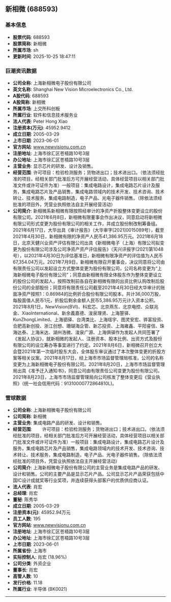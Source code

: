 ## 新相微 (688593)

### 基本信息

- **股票代码**: 688593
- **股票简称**: 新相微
- **所属市场**: sh
- **更新时间**: 2025-10-25 18:47:11

### 巨潮资讯数据

- **公司全称**: 上海新相微电子股份有限公司
- **英文名称**: Shanghai New Vision Microelectronics Co., Ltd.
- **A股代码**: 688593
- **A股简称**: 新相微
- **所属市场**: 上交所科创板
- **所属行业**: 软件和信息技术服务业
- **法人代表**: Peter Hong Xiao
- **注册资本(万元)**: 45952.9412
- **成立日期**: 2005-03-29
- **上市日期**: 2023-06-01
- **官方网站**: www.newvisionu.com.cn
- **注册地址**: 上海市徐汇区苍梧路10号3层
- **办公地址**: 上海市徐汇区苍梧路10号3层
- **主营业务**: 显示芯片的研发、设计及销售。
- **经营范围**: 许可项目：检验检测服务；货物进出口；技术进出口。（依法须经批准的项目，经相关部门批准后方可开展经营活动，具体经营项目以相关部门批准文件或许可证件为准）一般项目：集成电路设计，集成电路芯片设计及服务，集成电路芯片及产品销售，集成电路领域内的技术开发、技术咨询、技术转让、技术服务，集成电路制造，电子产品、光电子器件销售。（除依法须经批准的项目外，凭营业执照依法自主开展经营活动）
- **公司简介**: 新相微系新相微有限按照经审计的净资产折股整体变更设立的股份有限公司。2021年6月8日，新相微有限董事会作出决议，同意启动将新相微有限公司形式变更为股份有限公司的相关工作，并成立股份制改制筹备组。2021年6月17日，大华出具《审计报告》（大华审字[2021]0015089号），截至2021年4月30日，新相微有限的净资产人民币41,386.95万元。2021年6月18日，北京天健兴业资产评估有限公司出具《新相微电子（上海）有限公司拟变更为股份有限公司涉及公司净资产资产评估报告》（天兴评报字(2021)第1048号），以2021年4月30日为评估基准日，新相微有限净资产的评估值为人民币67,354.04万元。2021年7月9日，新相微有限召开董事会，决议同意将公司由有限责任公司以发起设立方式整体变更为股份有限公司，公司名称变更为“上海新相微电子股份有限公司”；同意由新相微有限全体股东作为整体变更设立的股份公司的发起人，按照改制前各自在新相微有限的出资比例认购改制后股份公司的全部股份；同意将有限责任公司截至2021年4月30日经大华审计的账面净资产按照1：0.86984的比例折合股份有限公司股本，共计36,000万股，每股面值人民币1元，折股后剩余金额人民币5,386.95万元计入资本公积。2021年8月1日，NewVision(BVI)、科宏芯、北京燕东、北京电控、众联兆金、XiaoInternational、新余義嘉德、浚泉理贤、上海曌驿、KunZhongLimited、上海驷驿、台湾类比、上海瑶宇、图灵安宏、骅富投资、合肥高新创投、浙江创想、珊瑚海企管、新芯投资、上海雍鑫、平阳睿信、珠海达泰、上海米达、湖州浩微、浚泉广源、上海俱驿作为发起人共同签署了《发起人协议》，就新相微的发起人、注册资本、股本比例、出资方式及股份有限公司的设立筹办等事宜进行了约定。2021年8月6日，新相微召开创立大会暨2021年第一次临时股东大会，全体股东审议通过了本次整体变更的折股方案等相关议案。2021年8月17日，经上海市市场监督管理局核准，公司的名称变更为上海新相微电子股份有限公司。2021年8月20日，上海市市场监督管理局出具《准予迁入通知书》，同意公司由有限责任公司变更为股份有限公司。2021年8月23日，上海市市场监督管理局向公司核发了整体变更后《营业执照》（统一社会信用代码：91310000772864810L)。

### 雪球数据

- **公司全称**: 上海新相微电子股份有限公司
- **公司简称**: 新相微
- **主营业务**: 集成电路产品的研发、设计和销售。
- **经营范围**: 　　许可项目：检验检测服务；货物进出口；技术进出口。（依法须经批准的项目，经相关部门批准后方可开展经营活动，具体经营项目以相关部门批准文件或许可证件为准）一般项目：集成电路设计，集成电路芯片设计及服务，集成电路芯片及产品销售，集成电路领域内的技术开发、技术咨询、技术转让、技术服务，集成电路制造，电子产品、光电子器件销售。（除依法须经批准的项目外，凭营业执照依法自主开展经营活动）
- **公司简介**: 上海新相微电子股份有限公司的主营业务是集成电路产品的研发、设计和销售。公司的主要产品是显示芯片产品。公司显示芯片产品荣获包括中国IC设计成就奖等行业奖项，并连续获得头部客户的优质供应商认证。
- **法人代表**: 肖宏
- **总经理**: 肖宏
- **董秘**: 陈秀华
- **成立日期**: 2005-03-29
- **注册资本(元)**: 45952.94万元
- **员工人数**: 195
- **官方网站**: www.newvisionu.com.cn
- **注册地址**: 上海市徐汇区苍梧路10号3层
- **办公地址**: 上海市徐汇区苍梧路10号3层
- **上市日期**: 2023-06-01
- **所属省份**: 上海市
- **实际控制人**: 肖宏 (18.96%)
- **公司分类**: 外资企业
- **董事长**: 肖宏
- **高管人数**: 10
- **发行价格**: 11.18
- **所属行业**: 半导体 (BK0021)

---